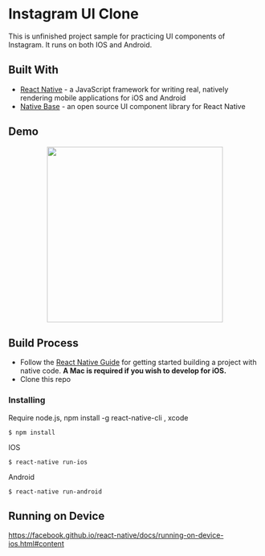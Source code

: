 # Instagram UI Clone

This is unfinished project sample for practicing UI components of Instagram. It runs on both IOS and Android.

## Built With

- [React Native](https://facebook.github.io/react-native/) - a JavaScript framework for writing real, natively rendering mobile applications for iOS and Android
- [Native Base](https://maven.apache.org/) - an open source UI component library for React Native

## Demo

<p align="center">
  <img src = "https://i.imgur.com/GWIxRBU.gif" width=350>
</p>

## Build Process

- Follow the [React Native Guide](https://facebook.github.io/react-native/docs/getting-started.html) for getting started building a project with native code. **A Mac is required if you wish to develop for iOS.**
- Clone this repo

### Installing

Require node.js, npm install -g react-native-cli , xcode

```
$ npm install
```

IOS

```
$ react-native run-ios
```

Android

```
$ react-native run-android
```

## Running on Device

https://facebook.github.io/react-native/docs/running-on-device-ios.html#content
